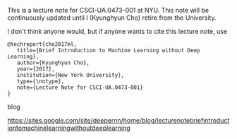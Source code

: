 This is a lecture note for CSCI-UA.0473-001 <Introduction to Machine Learning>
at NYU. This note will be continuously updated until I (Kyunghyun Cho) retire 
from the University. 

I don't think anyone would, but if anyone wants to cite this lecture note, use

```
@techreport{cho2017ml, 
   title={Brief Introduction to Machine Learning without Deep Learning}, 
   author={Kyunghyun Cho}, 
   year={2017}, 
   institution={New York University}, 
   type={\notype}, 
   note={Lecture Note for CSCI-UA.0473-001} 
}
```


blog

https://sites.google.com/site/deepernn/home/blog/lecturenotebriefintroductiontomachinelearningwithoutdeeplearning
